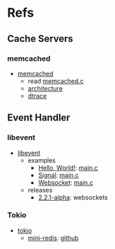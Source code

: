 # Refs

## Cache Servers

### memcached

- [memcached](memcached/README.md)
  - read [memcached.c](memcached/docs/README.md)
  - [architecture](memcached/architecture.md)
  - [dtrace](memcached/dtrace.md)

## Event Handler

### libevent

- [libevent](libevent/README.md)
  - examples
    - [Hello, World!](libevent/examples/helloworld/README.md): [main.c](libevent/examples/helloworld/main.c)
    - [Signal](libevent/examples/signal/README.md): [main.c](libevent/examples/signal/main.c)
    - [Websocket](libevent/examples/websocket/README.md): [main.c](libevent/examples/websocket/main.c)
  - releases
    - [2.2.1-alpha](https://github.com/libevent/libevent/releases/tag/release-2.2.1-alpha): websockets

### Tokio

- [tokio](tokio-rs/README.md)
  - [mini-redis](tokio-rs/mini-redis/README.md): [github](https://github.com/tokio-rs/mini-redis)

